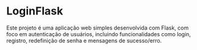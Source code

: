 # LoginFlask
Este projeto é uma aplicação web simples desenvolvida com Flask, com foco em autenticação de usuários, incluindo funcionalidades como login, registro, redefinição de senha e mensagens de sucesso/erro.
